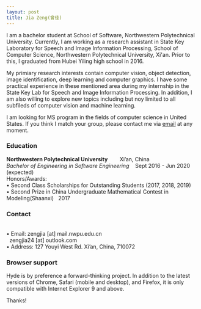 ```yaml
---
layout: post
title: Jia Zeng(曾佳)
---
```

 
I am a bachelor student at School of Software, Northwestern Polytechnical University. Currently, I am working as a research assistant in State Key Laboratory for Speech and Image Information Processing, School of Computer Science, Northwestern Polytechnical University, Xi'an. Prior to this, I graduated from Hubei Yiling high school in 2016.

My primiary research interests contain computer vision, object detection, image identification, deep learning and computer graphics. I have some practical experience in these mentioned area during my internship in the State Key Lab for Speech and Image Information Processing. In addition, I am also willing to explore new topics including but noy limited to all subfileds of computer vision and machine learning.

I am looking for MS program in the fields of computer science in United States. If you think I match your group, please contact me via [email](zengjia@mail.nwpu.edu.cn) at any moment.

### Education
**Northwestern Polytechnical University**&nbsp;&nbsp;&nbsp;&nbsp;&nbsp;&nbsp;&nbsp;&nbsp;Xi’an, China
<br>*Bachelor of Engineering in Software Engineering* &nbsp;&nbsp;&nbsp;Sept 2016 - Jun 2020 (expected)
<br>Honors/Awards:
<br>• Second Class Scholarships for Outstanding Students (2017, 2018, 2019)
<br>• Second Prize in China Undergraduate Mathematical Contest in Modeling(Shaanxi)&nbsp;&nbsp;&nbsp;2017


### Contact
<br>• Email: zengjia [at] mail.nwpu.edu.cn
<br>&nbsp;&nbsp;zengjia24 [at] outlook.com
<br>• Address: 127 Youyi West Rd. Xi’an, China, 710072



### Browser support

Hyde is by preference a forward-thinking project. In addition to the latest versions of Chrome, Safari (mobile and desktop), and Firefox, it is only compatible with Internet Explorer 9 and above.


Thanks!
